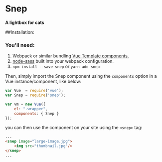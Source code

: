 # Snep
**A lightbox for cats**

##Installation:
### You'll need:
1. Webpack or similar bundling [Vue Template components.](https://github.com/vuejs/vue-loader)
2. [node-sass](https://github.com/sass/node-sass) built into your webpack configuration. 
3. `npm install --save snep` or `yarn add snep`

Then, simply import the Snep component using the `components` option in a Vue instance/component, like below:

```javascript
var Vue  = require('vue');
var Snep = require('snep');

var vm = new Vue({
	el: ".wrapper",
    components: { Snep }
});
```

you can then use the component on your site using the `<snep>` tag:

```html
...
<snep image="large-image.jpg">
    <img src="thumbnail.jpg"/>
</snep>
...
```
